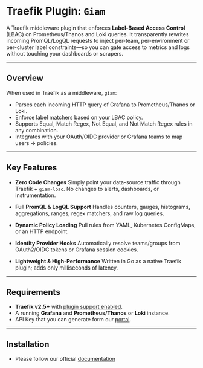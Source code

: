 # Traefik Plugin: `Giam`

A Traefik middleware plugin that enforces **Label-Based Access Control** (LBAC) on Prometheus/Thanos and Loki queries.  It transparently rewrites incoming PromQL/LogQL requests to inject per-team, per-environment or per-cluster label constraints—so you can gate access to metrics and logs without touching your dashboards or scrapers.

---

## Overview

When used in Traefik as a middleware, `giam`:

- Parses each incoming HTTP query of Grafana to Prometheus/Thanos or Loki.
- Enforce label matchers based on your LBAC policy.
- Supports Equal, Match Regex, Not Equal, and Not Match Regex rules in any combination.
- Integrates with your OAuth/OIDC provider or Grafana teams to map users → policies.

---

## Key Features

- **Zero Code Changes**
  Simply point your data-source traffic through Traefik + `giam-lbac`. No changes to alerts, dashboards, or instrumentation.

- **Full PromQL & LogQL Support**
  Handles counters, gauges, histograms, aggregations, ranges, regex matchers, and raw log queries.

- **Dynamic Policy Loading**
  Pull rules from YAML, Kubernetes ConfigMaps, or an HTTP endpoint.

- **Identity Provider Hooks**
  Automatically resolve teams/groups from OAuth2/OIDC tokens or Grafana session cookies.

- **Lightweight & High-Performance**
  Written in Go as a native Traefik plugin; adds only milliseconds of latency.

---

## Requirements

- **Traefik v2.5+** with [plugin support enabled](https://doc.traefik.io/traefik/v2.5/plugins/overview/).
- A running **Grafana** and **Prometheus/Thanos** or **Loki** instance.
- API Key that you can generate form our [portal](https://portal.usegiam.com). 
---

## Installation

- Please follow our official [documentation](https://amusing-lighter-a68.notion.site/Quick-Start-1cdb1b6682e380c9a618ea6db0342325)
